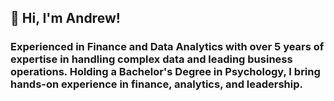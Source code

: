 ## 👋 Hi, I'm Andrew!

### Experienced in Finance and Data Analytics with over 5 years of expertise in handling complex data and leading business operations. Holding a Bachelor's Degree in Psychology, I bring hands-on experience in finance, analytics, and leadership.


<!--
**acon2345/acon2345** is a ✨ _special_ ✨ repository because its `README.md` (this file) appears on your GitHub profile.

Here are some ideas to get you started:

- 🔭 I’m currently working on ...
- 🌱 I’m currently learning ...
- 👯 I’m looking to collaborate on ...
- 🤔 I’m looking for help with ...
- 💬 Ask me about ...
- 📫 How to reach me: ...
- 😄 Pronouns: ...
- ⚡ Fun fact: ...
-->

